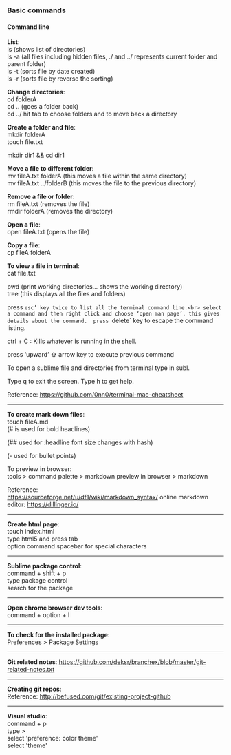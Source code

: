 ### Basic commands

#### Command line


__**List**__:<br>
ls (shows list of directories)<br>
ls -a (all files including hidden files, ./ and ../ represents current folder and parent folder)<br>
ls -t (sorts file by date created)<br>
ls -r (sorts file by reverse the sorting)<br>


__**Change directories**__:<br>
cd folderA<br>
cd .. (goes a folder back)<br>
cd ../ hit tab to choose folders and to move back a directory 


__**Create a folder and file**__:<br>
mkdir folderA<br>
touch file.txt

mkdir dir1 && cd dir1


__**Move a file to different folder**__:<br>
mv fileA.txt folderA (this moves a file within the same directory)<br>
mv fileA.txt ../folderB (this moves the file to the previous directory)



__**Remove a file or folder**__:<br>
rm fileA.txt (removes the file)<br>
rmdir folderA (removes the directory)



__**Open a file**__:<br>
open fileA.txt (opens the file)<br>



__**Copy a file**__:<br>
cp fileA folderA<br>


__**To view a file in terminal**__:<br>
cat file.txt


pwd (print working directories… shows the working directory)<br>
tree (this displays all the files and folders)<br>

press `esc’ key twice to list all the terminal command line.<br>
select a command and then right click and choose ‘open man page’. this gives details about the command.  press `delete` key to escape the command listing.<br>



ctrl + C : Kills whatever is running in the shell.<br>

press ‘upward’ ⇧ arrow key to execute previous command<br>


To open a sublime file and directories from terminal type in subl.

Type q to exit the screen. Type h to get help.



Reference: 
https://github.com/0nn0/terminal-mac-cheatsheet

- - - - 
__**To create mark down files**__:<br>
touch fileA.md<br>
(# is used for bold headlines)

(## used for :headline font size changes with hash)<br>

(- used for bullet points)<br>

To preview in browser:<br>
tools >  command palette > markdown preview in browser >  markdown<br>


Reference:<br>
https://sourceforge.net/u/df1/wiki/markdown_syntax/
online markdown editor: https://dillinger.io/



- - - - 
__**Create html page**__:<br>
touch index.html<br>
type html5 and press tab<br>
option command spacebar for special characters<br>


- - - - 
__**Sublime package control**__:<br>
command + shift + p <br>
type package control <br>
search for the package


- - - - 
__**Open chrome browser dev tools**__:<br>
command + option + I

- - - - - 
__**To check for the installed package**__:<br>
Preferences > Package Settings

- - - - - 

__**Git related notes**__:
https://github.com/deksr/branchex/blob/master/git-related-notes.txt

- - - - - - 
__**Creating git repos**__: <br>
Reference: http://befused.com/git/existing-project-github


- - - - 
__**Visual studio**__: <br>
command + p<br>
type > <br>
select 'preference: color theme' <br>
select 'theme'<br>


